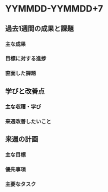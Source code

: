 # YYMMDD-YYMMDD+7

## 過去1週間の成果と課題

### 主な成果

### 目標に対する進捗

### 直面した課題

## 学びと改善点

### 主な収穫・学び

### 来週改善したいこと

## 来週の計画

### 主な目標

### 優先事項

### 主要なタスク 
